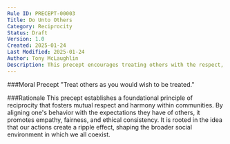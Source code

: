 ```yaml
---
Rule ID: PRECEPT-00003
Title: Do Unto Others
Category: Reciprocity
Status: Draft
Version: 1.0
Created: 2025-01-24
Last Modified: 2025-01-24
Author: Tony McLaughlin
Description: This precept encourages treating others with the respect, kindness, and fairness that one desires for oneself. It serves as a cornerstone of moral behavior across cultures and religious traditions.
---
```


###Moral Precept
"Treat others as you would wish to be treated."

###Rationale
This precept establishes a foundational principle of reciprocity that fosters mutual respect and harmony within communities. By aligning one's behavior with the expectations they have of others, it promotes empathy, fairness, and ethical consistency. It is rooted in the idea that our actions create a ripple effect, shaping the broader social environment in which we all coexist.
